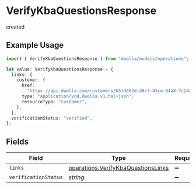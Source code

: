 # VerifyKbaQuestionsResponse

created

## Example Usage

```typescript
import { VerifyKbaQuestionsResponse } from "dwolla/models/operations";

let value: VerifyKbaQuestionsResponse = {
  links: {
    customer: {
      href:
        "https://api.dwolla.com/customers/b5fd802d-d8c7-43ce-94a8-7c14485b7042",
      type: "application/vnd.dwolla.v1.hal+json",
      resourceType: "customer",
    },
  },
  verificationStatus: "verified",
};
```

## Fields

| Field                                                                                    | Type                                                                                     | Required                                                                                 | Description                                                                              | Example                                                                                  |
| ---------------------------------------------------------------------------------------- | ---------------------------------------------------------------------------------------- | ---------------------------------------------------------------------------------------- | ---------------------------------------------------------------------------------------- | ---------------------------------------------------------------------------------------- |
| `links`                                                                                  | [operations.VerifyKbaQuestionsLinks](../../models/operations/verifykbaquestionslinks.md) | :heavy_minus_sign:                                                                       | N/A                                                                                      |                                                                                          |
| `verificationStatus`                                                                     | *string*                                                                                 | :heavy_minus_sign:                                                                       | N/A                                                                                      | verified                                                                                 |